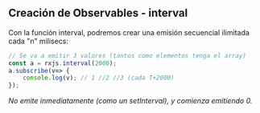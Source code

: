## Creación de Observables - interval

Con la función interval, podremos crear una emisión secuencial ilimitada cada "n" milisecs:

```typescript
// Se va a emitir 3 valores (tantos como elementos tenga el array)
const a = rxjs.interval(2000);
a.subscribe(v=> {
    console.log(v); // 1 //2 //3 (cada T+2000)
});
```

_No emite inmediatamente (como un setInterval), y comienza emitiendo 0._